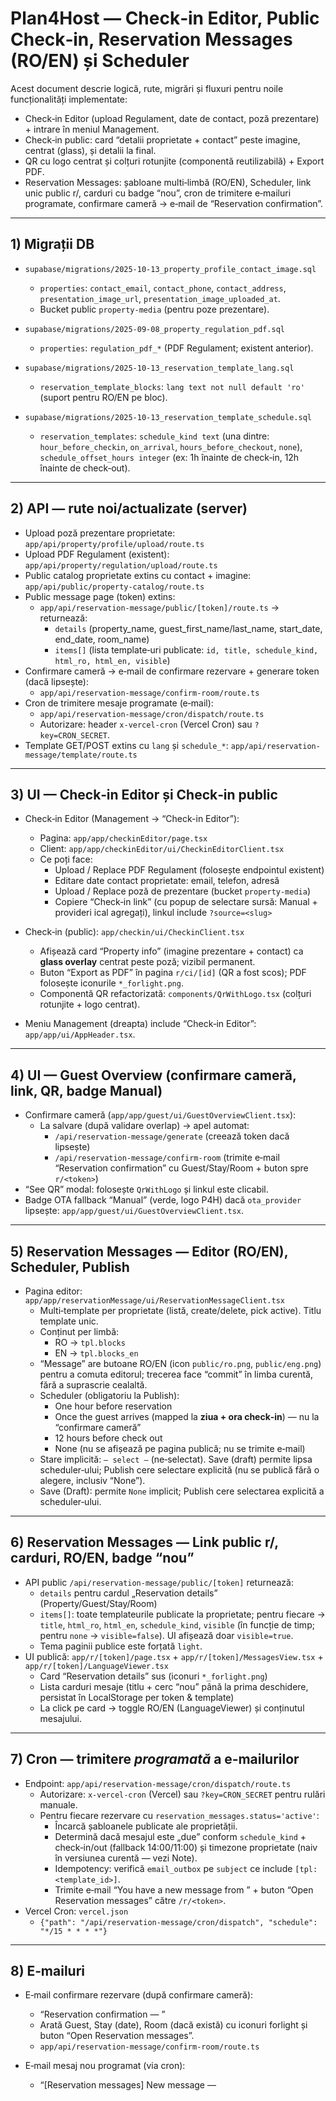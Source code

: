# Plan4Host — Check‑in Editor, Public Check‑in, Reservation Messages (RO/EN) și Scheduler

Acest document descrie logică, rute, migrări și fluxuri pentru noile funcționalități implementate:

- Check‑in Editor (upload Regulament, date de contact, poză prezentare) + intrare în meniul Management.
- Check‑in public: card “detalii proprietate + contact” peste imagine, centrat (glass), și detalii la final.
- QR cu logo centrat și colțuri rotunjite (componentă reutilizabilă) + Export PDF.
- Reservation Messages: șabloane multi‑limbă (RO/EN), Scheduler, link unic public r/<token>, carduri cu badge “nou”, cron de trimitere e‑mailuri programate, confirmare cameră → e‑mail de “Reservation confirmation”.

---

## 1) Migrații DB

- `supabase/migrations/2025-10-13_property_profile_contact_image.sql`
  - `properties`: `contact_email`, `contact_phone`, `contact_address`, `presentation_image_url`, `presentation_image_uploaded_at`.
  - Bucket public `property-media` (pentru poze prezentare).

- `supabase/migrations/2025-09-08_property_regulation_pdf.sql`
  - `properties`: `regulation_pdf_*` (PDF Regulament; existent anterior).

- `supabase/migrations/2025-10-13_reservation_template_lang.sql`
  - `reservation_template_blocks`: `lang text not null default 'ro'` (suport pentru RO/EN pe bloc).

- `supabase/migrations/2025-10-13_reservation_template_schedule.sql`
  - `reservation_templates`: `schedule_kind text` (una dintre: `hour_before_checkin`, `on_arrival`, `hours_before_checkout`, `none`), `schedule_offset_hours integer` (ex: 1h înainte de check‑in, 12h înainte de check‑out).

---

## 2) API — rute noi/actualizate (server)

- Upload poză prezentare proprietate: `app/api/property/profile/upload/route.ts`
- Upload PDF Regulament (existent): `app/api/property/regulation/upload/route.ts`
- Public catalog proprietate extins cu contact + imagine: `app/api/public/property-catalog/route.ts`
- Public message page (token) extins:
  - `app/api/reservation-message/public/[token]/route.ts` → returnează:
    - `details` (property_name, guest_first_name/last_name, start_date, end_date, room_name)
    - `items[]` (lista template‑uri publicate: `id, title, schedule_kind, html_ro, html_en, visible`)
- Confirmare cameră → e‑mail de confirmare rezervare + generare token (dacă lipsește):
  - `app/api/reservation-message/confirm-room/route.ts`
- Cron de trimitere mesaje programate (e‑mail):
  - `app/api/reservation-message/cron/dispatch/route.ts`
  - Autorizare: header `x-vercel-cron` (Vercel Cron) sau `?key=CRON_SECRET`.
- Template GET/POST extins cu `lang` și `schedule_*`: `app/api/reservation-message/template/route.ts`

---

## 3) UI — Check‑in Editor și Check‑in public

- Check‑in Editor (Management → “Check-in Editor”):
  - Pagina: `app/app/checkinEditor/page.tsx`
  - Client: `app/app/checkinEditor/ui/CheckinEditorClient.tsx`
  - Ce poți face:
    - Upload / Replace PDF Regulament (folosește endpointul existent)
    - Editare date contact proprietate: email, telefon, adresă
    - Upload / Replace poză de prezentare (bucket `property-media`)
    - Copiere “Check‑in link” (cu popup de selectare sursă: Manual + provideri ical agregați), linkul include `?source=<slug>`

- Check‑in (public): `app/checkin/ui/CheckinClient.tsx`
  - Afișează card “Property info” (imagine prezentare + contact) ca **glass overlay** centrat peste poză; vizibil permanent.
  - Buton “Export as PDF” în pagina `r/ci/[id]` (QR a fost scos); PDF folosește iconurile `*_forlight.png`.
  - Componentă QR refactorizată: `components/QrWithLogo.tsx` (colțuri rotunjite + logo centrat).

- Meniu Management (dreapta) include “Check‑in Editor”: `app/app/ui/AppHeader.tsx`.

---

## 4) UI — Guest Overview (confirmare cameră, link, QR, badge Manual)

- Confirmare cameră (`app/app/guest/ui/GuestOverviewClient.tsx`):
  - La salvare (după validare overlap) → apel automat:
    - `/api/reservation-message/generate` (creează token dacă lipsește)
    - `/api/reservation-message/confirm-room` (trimite e‑mail “Reservation confirmation” cu Guest/Stay/Room + buton spre `r/<token>`)
- “See QR” modal: folosește `QrWithLogo` și linkul este clicabil.
- Badge OTA fallback “Manual” (verde, logo P4H) dacă `ota_provider` lipsește: `app/app/guest/ui/GuestOverviewClient.tsx`.

---

## 5) Reservation Messages — Editor (RO/EN), Scheduler, Publish

- Pagina editor: `app/app/reservationMessage/ui/ReservationMessageClient.tsx`
  - Multi‑template per proprietate (listă, create/delete, pick active). Titlu template unic.
  - Conținut per limbă:
    - RO → `tpl.blocks`
    - EN → `tpl.blocks_en`
  - “Message” are butoane RO/EN (icon `public/ro.png`, `public/eng.png`) pentru a comuta editorul; trecerea face “commit” în limba curentă, fără a suprascrie cealaltă.
  - Scheduler (obligatoriu la Publish):
    - One hour before reservation
    - Once the guest arrives (mapped la **ziua + ora check‑in**) — nu la “confirmare cameră”
    - 12 hours before check out
    - None (nu se afișează pe pagina publică; nu se trimite e‑mail)
  - Stare implicită: `— select —` (ne‑selectat). Save (draft) permite lipsa scheduler‑ului; Publish cere selectare explicită (nu se publică fără o alegere, inclusiv “None”).
  - Save (Draft): permite `None` implicit; Publish cere selectarea explicită a scheduler‑ului.

---

## 6) Reservation Messages — Link public r/<token>, carduri, RO/EN, badge “nou”

- API public `/api/reservation-message/public/[token]` returnează:
  - `details` pentru cardul „Reservation details” (Property/Guest/Stay/Room)
  - `items[]`: toate templateurile publicate la proprietate; pentru fiecare → `title`, `html_ro`, `html_en`, `schedule_kind`, `visible` (în funcție de timp; pentru `none` → `visible=false`). UI afișează doar `visible=true`.
  - Tema paginii publice este forțată `light`.
- UI publică: `app/r/[token]/page.tsx` + `app/r/[token]/MessagesView.tsx` + `app/r/[token]/LanguageViewer.tsx`
  - Card “Reservation details” sus (iconuri `*_forlight.png`)
  - Lista carduri mesaje (titlu + cerc “nou” până la prima deschidere, persistat în LocalStorage per token & template)
  - La click pe card → toggle RO/EN (LanguageViewer) și conținutul mesajului.

---

## 7) Cron — trimitere *programată* a e‑mailurilor

- Endpoint: `app/api/reservation-message/cron/dispatch/route.ts`
  - Autorizare: `x-vercel-cron` (Vercel) sau `?key=CRON_SECRET` pentru rulări manuale.
  - Pentru fiecare rezervare cu `reservation_messages.status='active'`:
    - Încarcă șabloanele publicate ale proprietății.
    - Determină dacă mesajul este „due” conform `schedule_kind` + check‑in/out (fallback 14:00/11:00) și timezone proprietate (naiv în versiunea curentă — vezi Note).
    - Idempotency: verifică `email_outbox` pe `subject` ce include `[tpl:<template_id>]`.
    - Trimite e‑mail “You have a new message from <Property Name>” + buton “Open Reservation messages” către `/r/<token>`.
- Vercel Cron: `vercel.json`
  - `{"path": "/api/reservation-message/cron/dispatch", "schedule": "*/15 * * * *"}`

---

## 8) E‑mailuri

- E‑mail confirmare rezervare (după confirmare cameră):
  - “Reservation confirmation — <Property Name>”
  - Arată Guest, Stay (date), Room (dacă există) cu iconuri forlight și buton “Open Reservation messages”.
  - `app/api/reservation-message/confirm-room/route.ts`

- E‑mail mesaj nou programat (via cron):
  - “[Reservation messages] New message — <Template Title> [tpl:<id>]”
  - Text scurt + buton spre linkul public.
  - `app/api/reservation-message/cron/dispatch/route.ts`

- Confirmare check‑in (existent): `app/api/checkin/confirm/route.ts` (stilizat cu QR cu logo în centru)

---

## 9) Variabile de mediu

- Supabase: `NEXT_PUBLIC_SUPABASE_URL`, `SUPABASE_SERVICE_ROLE_KEY`
- App URL: `NEXT_PUBLIC_APP_URL` (folosit în e‑mailuri / linkuri publice)
- SMTP: `SMTP_HOST`, `SMTP_PORT`, `SMTP_SECURE`, `SMTP_USER`, `SMTP_PASS`, `FROM_EMAIL`, `FROM_NAME`
- Cron: `CRON_SECRET` (opțional pentru rulări manuale)

---

## 10) Resurse publice necesare (public/)

- Check‑in / r/ci: `dashboard_forlight.png`, `logoguest_forlight.png`, `night_forlight.png`, `room_forlight.png` (și echivalente `*_fordark.png` dacă le folosești în alte locuri)
- OTA logos: `booking.png`, `airbnb.png`, `expedia.png`, `trivago.png`, `lastminute.png`, `travelminit.png`, `P4H_ota.png`
- Limbă: `ro.png`, `eng.png`
- QR logo: `p4h_logo_round.png`

---

## 11) Note & Limitări

- Timezone: calculele pentru „visible”/„due” folosesc Date naive. Pentru proprietăți în alte timezone‑uri, e recomandat un layer de TZ (ex. luxon) sau normalizare la UTC cu offset‑uri corecte.
- Idempotency e‑mailuri: cron se bazează pe subiectul care include `[tpl:<id>]` — robust la schimbări de titlu.
- “Badge nou” pe pagina publică e per device (LocalStorage); nu se persistă server‑side.
- Publish cere Scheduler; Save (draft) permite `None`.

---

## 12) Checklist testare

1) Confirmare cameră:
   - Confirmă camera pe o rezervare cu email de contact → primește “Reservation confirmation” + link r/<token>.
   - Deschide `/r/<token>`: vezi card “Reservation details”.
2) Editor:
   - Creează template, completează RO/EN, alege Scheduler, Publish.
   - Revino după refresh → ambele limbi persistă.
3) Mesaje programate & cron:
   - Setează check‑in/ check‑out astfel încât să se atingă momentul `hour_before_checkin`, `on_arrival` și `hours_before_checkout` (sau simulează cu date apropiate); cron va trimite e‑mail “New message…”.
   - În `/r/<token>`, cardurile devin vizibile conform timpului; badge “nou” dispare după click.
4) Check‑in public:
   - Verifică overlay contact + imagine, centrare, transparență, responsive; Export PDF cu iconuri “forlight”.

---

## 13) Fișiere cheie (orientativ)

- Check‑in Editor: `app/app/checkinEditor/ui/CheckinEditorClient.tsx`
- Public Check‑in: `app/checkin/ui/CheckinClient.tsx`, `app/r/ci/[id]/page.tsx`, `app/r/ci/ExportPdfButton.tsx`
- QR logo: `components/QrWithLogo.tsx`
- Reservation Messages — Editor: `app/app/reservationMessage/ui/ReservationMessageClient.tsx`
- Reservation Messages — Public: `app/r/[token]/page.tsx`, `app/r/[token]/LanguageViewer.tsx`, `app/r/[token]/MessagesView.tsx`
- API: vezi secțiunea 2
- Cron: `app/api/reservation-message/cron/dispatch/route.ts`, `vercel.json`

---

Dacă vrei localizare completă a e‑mailurilor în română sau ajustări de copy/branding, pot integra rapid (subiect/textele butoanelor/culori).
